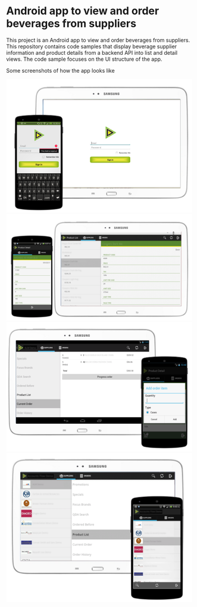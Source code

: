 # Android app to view and order beverages from suppliers

This project is an Android app to view and order beverages from suppliers. This repository contains code samples that display beverage supplier information and product details from a backend API into list and detail views. The code sample focuses on the UI structure of the app.

Some screenshots of how the app looks like

<img src="screenshots/login.PNG" width="500">

<img src="screenshots/product%20list.png" width="500">

<img src="screenshots/product%20order.png" width="500">

<img src="screenshots/suppliers-list.png" width="500">
